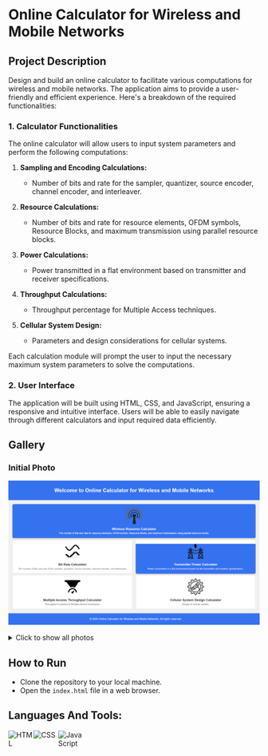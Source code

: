 # Online Calculator for Wireless and Mobile Networks

## Project Description

Design and build an online calculator to facilitate various computations for wireless and mobile networks. The application aims to provide a user-friendly and efficient experience. Here's a breakdown of the required functionalities:

### 1. Calculator Functionalities

The online calculator will allow users to input system parameters and perform the following computations:

1. **Sampling and Encoding Calculations:**
   - Number of bits and rate for the sampler, quantizer, source encoder, channel encoder, and interleaver.

2. **Resource Calculations:**
   - Number of bits and rate for resource elements, OFDM symbols, Resource Blocks, and maximum transmission using parallel resource blocks.

3. **Power Calculations:**
   - Power transmitted in a flat environment based on transmitter and receiver specifications.

4. **Throughput Calculations:**
   - Throughput percentage for Multiple Access techniques.

5. **Cellular System Design:**
   - Parameters and design considerations for cellular systems.

Each calculation module will prompt the user to input the necessary maximum system parameters to solve the computations.

### 2. User Interface

The application will be built using HTML, CSS, and JavaScript, ensuring a responsive and intuitive interface. Users will be able to easily navigate through different calculators and input required data efficiently.


## Gallery

### Initial Photo
[![Initial Photo](Photos/Screen1.png)](Photos)

<details>
  <summary>Click to show all photos</summary>

  ### Screen2
  ![Screen2](Photos/Screen2.png)

  ### Screen3
  ![Screen3](Photos/Screen3.png)

  ### Screen4
  ![Screen4](Photos/Screen4.png)

  ### Screen5
  ![Screen5](Photos/Screen5.png)

  ### Screen6
  ![Screen6](Photos/Screen6.png)

  ### Screen7
  ![Screen7](Photos/Screen7.png)

  ### Screen8
  ![Screen8](Photos/Screen8.png)
</details>

## How to Run

- Clone the repository to your local machine.
- Open the `index.html` file in a web browser.

## Languages And Tools:

<img align="left" alt="HTML" width="50px" src="https://upload.wikimedia.org/wikipedia/commons/6/61/HTML5_logo_and_wordmark.svg" /> <img align="left" alt="CSS" width="50px" src="https://upload.wikimedia.org/wikipedia/commons/d/d5/CSS3_logo_and_wordmark.svg" /> <img align="left" alt="JavaScript" width="50px" src="https://upload.wikimedia.org/wikipedia/commons/6/6a/JavaScript-logo.png" /> 

